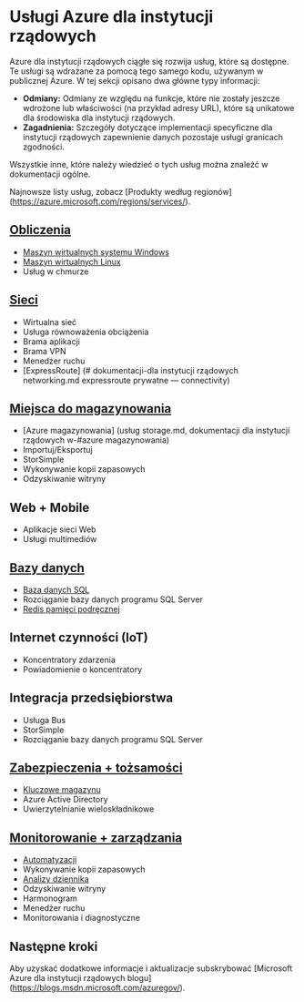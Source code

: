 <properties
    pageTitle="Usługi Azure dla instytucji rządowych | Microsoft Azure"
    description="Omówienie usług dostępnych w Azure dla instytucji rządowych"
    services="Azure-Government"
    cloud="gov" 
    documentationCenter=""
    authors="zakramer"
    manager="liki"
    editor="" />

<tags
    ms.service="multiple"
    ms.devlang="na"
    ms.topic="article"
    ms.tgt_pltfrm="na"
    ms.workload="azure-government"
    ms.date="10/14/2016"
    ms.author="zakramer" />


#  <a name="azure-government-services"></a>Usługi Azure dla instytucji rządowych

Azure dla instytucji rządowych ciągłe się rozwija usług, które są dostępne.  Te usługi są wdrażane za pomocą tego samego kodu, używanym w publicznej Azure.  W tej sekcji opisano dwa główne typy informacji:

- **Odmiany:** Odmiany ze względu na funkcje, które nie zostały jeszcze wdrożone lub właściwości (na przykład adresy URL), które są unikatowe dla środowiska dla instytucji rządowych.  
- **Zagadnienia:** Szczegóły dotyczące implementacji specyficzne dla instytucji rządowych zapewnienie danych pozostaje usługi granicach zgodności.

Wszystkie inne, które należy wiedzieć o tych usług można znaleźć w dokumentacji ogólne.

Najnowsze listy usług, zobacz [Produkty według regionów] (https://azure.microsoft.com/regions/services/). 

## <a name="computedocumentation-government-computemd"></a>[Obliczenia](documentation-government-compute.md)

+ [Maszyn wirtualnych systemu Windows](documentation-government-compute.md#virtual-machines)
+ [Maszyn wirtualnych Linux](documentation-government-compute.md#virtual-machines)
+ Usług w chmurze

## <a name="networkingdocumentation-government-networkingmd"></a>[Sieci](documentation-government-networking.md)

+ Wirtualna sieć
+ Usługa równoważenia obciążenia
+ Brama aplikacji
+ Brama VPN
+ Menedżer ruchu
+ [ExpressRoute] (# dokumentacji-dla instytucji rządowych networking.md expressroute prywatne — connectivity)

## <a name="storagedocumentation-government-services-storagemd"></a>[Miejsca do magazynowania](documentation-government-services-storage.md)

+ [Azure magazynowania] (usług storage.md, dokumentacji dla instytucji rządowych w-#azure magazynowania)
+ Importuj/Eksportuj
+ StorSimple
+ Wykonywanie kopii zapasowych
+ Odzyskiwanie witryny

## <a name="web--mobile"></a>Web + Mobile

+ Aplikacje sieci Web
+ Usługi multimediów

## <a name="databasesdocumentation-government-services-databasemd"></a>[Bazy danych](documentation-government-services-database.md)

+ [Baza danych SQL](documentation-government-services-database.md#sql-database)
+ Rozciąganie bazy danych programu SQL Server
+ [Redis pamięci podręcznej](documentation-government-services-database.md#azure-redis-cache)

## <a name="internet-of-things-iot"></a>Internet czynności (IoT)

+ Koncentratory zdarzenia
+ Powiadomienie o koncentratory

## <a name="enterprise-integration"></a>Integracja przedsiębiorstwa

+ Usługa Bus
+ StorSimple
+ Rozciąganie bazy danych programu SQL Server

## <a name="security--identitydocumentation-government-services-securityandidentitymd"></a>[Zabezpieczenia + tożsamości](documentation-government-services-securityandidentity.md)

+ [Kluczowe magazynu](documentation-government-services-securityandidentity.md#key-vault)
+ Azure Active Directory
+ Uwierzytelnianie wieloskładnikowe

## <a name="monitoring--managementdocumentation-government-services-monitoringandmanagementmd"></a>[Monitorowanie + zarządzania](documentation-government-services-monitoringandmanagement.md)

+ [Automatyzacji](documentation-government-services-monitoringandmanagement.md#automation)
+ Wykonywanie kopii zapasowych
+ [Analizy dziennika](documentation-government-services-monitoringandmanagement.md#log-analytics)
+ Odzyskiwanie witryny
+ Harmonogram
+ Menedżer ruchu
+ Monitorowania i diagnostyczne

##  <a name="next-steps"></a>Następne kroki 
 
Aby uzyskać dodatkowe informacje i aktualizacje subskrybować [Microsoft Azure dla instytucji rządowych blogu] (https://blogs.msdn.microsoft.com/azuregov/).
